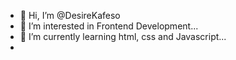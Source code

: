 - 👋 Hi, I’m @DesireKafeso
- 👀 I’m interested in Frontend Development...
- 🌱 I’m currently learning html, css and Javascript...
-

<!---
DesireKafeso/DesireKafeso is a ✨ special ✨ repository because its `README.md` (this file) appears on your GitHub profile.
You can click the Preview link to take a look at your changes.
--->
